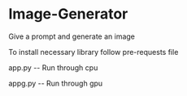 # Image-Generator

Give a prompt and generate an image

To install necessary library follow pre-requests file

app.py -- Run through cpu

appg.py -- Run through gpu

